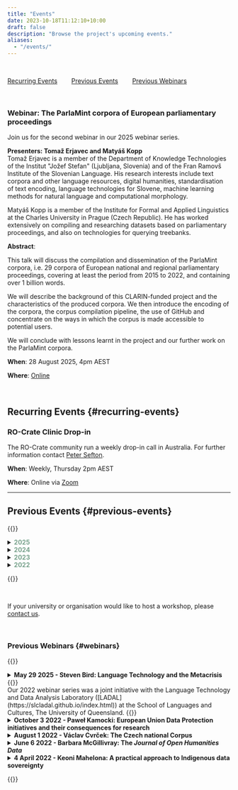 ```yaml
---
title: "Events"
date: 2023-10-18T11:12:10+10:00
draft: false
description: "Browse the project's upcoming events."
aliases:
  - "/events/"
---
```


<br>

[Recurring Events](#recurring-events)&emsp;&emsp;
[Previous Events](#previous-events)&emsp;&emsp;
[Previous Webinars](#webinars) &emsp;&emsp;

 <br>

### Webinar: The ParlaMint corpora of European parliamentary proceedings

Join us for the second webinar in our 2025 webinar series.

**Presenters: Tomaž Erjavec and Matyáš Kopp**
<br>
Tomaž Erjavec is a member of the Department of Knowledge Technologies of the Institut "Jožef Stefan" (Ljubljana, Slovenia) and of the Fran Ramovš Institute of the Slovenian Language. His research interests include text corpora and other language resources, digital humanities, standardisation of text encoding, language technologies for Slovene, machine learning methods for natural language and computational morphology.

Matyáš Kopp is a member of the Institute for Formal and Applied Linguistics at the Charles University in Prague (Czech Republic). He has worked extensively on compiling and researching datasets based on parliamentary proceedings, and also on technologies for querying treebanks.

**Abstract**:

This talk will discuss the compilation and dissemination of the ParlaMint corpora, i.e. 29 corpora of European national and regional parliamentary proceedings, covering at least the period from 2015 to 2022, and containing over 1 billion words.

We will describe the background of this CLARIN-funded project and the characteristics of the produced corpora. We then introduce the encoding of the corpora, the corpus compilation pipeline, the use of GitHub and concentrate on the ways in which the corpus is made accessible to potential users.

We will conclude with lessons learnt in the project and our further work on the ParlaMint corpora.

**When**: 28 August 2025, 4pm AEST

**Where**: [Online](https://uqz.zoom.us/j/81512493814?from=addon)

<br>

## Recurring Events {#recurring-events}

### RO-Crate Clinic Drop-in

The RO-Crate community run a weekly drop-in call in Australia. For further information contact [Peter Sefton](mailto:p.sefton@uq.edu.au).

**When**: Weekly, Thursday 2pm AEST

**Where**: Online via [Zoom](https://uqz.zoom.us/j/85192198914)

<hr />

## Previous Events {#previous-events}

{{<raw>}}



<details>
<summary><b><font color="#79A38D">2025</font></b></summary>

<details>
<summary>
<b>Get started with Hansard for humanities, arts, and social sciences research</b>
</summary>
<p>Parliamentary bodies around the world have been publishing transcriptions of their proceedings for decades or even centuries. These transcriptions enable public scrutiny and transparency of the actions and speech of legislative bodies and elected representatives.</p>

<p>Because of their documentation of legislative action and speech, their relatively consistent format and their coverages of long periods of time, they are potentially useful for policy researchers, media and communication scholars, political scientists, linguists, sociologists, historians and many others.</p>

<p>This workshop aimed to provide a starting point for working with these transcribed proceedings, including evaluating how they might (and might not!) be useful for your research, how to get started for different kinds of projects and cautionary notes on potential limitations.</p>

<p><b>When</b>: 20 February 2025</p>

<p><b>Organisers</b>: <a href="https://www.unimelb.edu.au/mdap" target="_blank">Melbourne Data Analytics Platform</a></p>

<p><b>Leaders</b>: {{< profile id="hames" >}} and {{< profile id="musgrave" >}}

</details>

<details>
<summary>
<b>Indigenous Data Governance Masterclass</b>
</summary>
<p>The ARDC Indigenous Data Governance Masterclass equipped custodians of Indigenous data and researchers in any discipline with the knowledge and tools to ethically manage Indigenous data, respecting the cultural protocols and sovereignty of Indigenous communities. It built the capacity of participants to engage with Indigenous data, fostering a culturally sensitive and informed approach to data-driven projects.</p>

<p><b>When</b>: 3 February 2025</p>

<p><b>Organisers</b>: <a href="https://ardc.edu.au/hass-and-indigenous-research-data-commons/" target="_blank">ARDC HASS and Indigenous Research Data Commons</a></p>

<p><b>Leaders</b>: {{< profile id="mclellan" >}} and <a href="https://mspgh.unimelb.edu.au/centres-institutes/onemda/research-group/indigenous-studies-unit/about-us/our-team/levi-craig-murray" target = "_blank">Levi Murray</a>

</details>
<details>
<summary>
<b>HASS and Indigenous Research Data Commons Summer School 2025</b>
</summary>
<p>The HASS and Indigenous research data community got together to gain hands-on experience, learn digital skills and network to inspire new research outcomes.</p>

<p>The Summer School aimed to empower participants with practical knowledge, build digital skills, and help inspire new research outcomes within the humanities, arts, social sciences (HASS) and Indigenous fields of study. Participants collaborated in an interactive group setting while networking with like-minded researchers and subject matter experts.</p>

<p><b>When</b>: 4 – 6 February 2025</p>

<p><b>Organisers</b>: <a href="https://ardc.edu.au/hass-and-indigenous-research-data-commons/" target="_blank">ARDC HASS and Indigenous Research Data Commons</a></p>

</details>
</details>
<details>
<summary><b><font color="#79A38D">2024</font></b></summary>
<details>
<summary>
<b>Solving 10 research challenges with the ARDC HASS and Indigenous Research Data Commons</b>
</summary>
<p>Participants got hands-on with two tools from the ARDC <a href="https://ardc.edu.au/hass-and-indigenous-research-data-commons/" target="_blank">HASS and Indigenous Research Data Commons</a>, the <a href="https://www.ldaca.edu.au/resources/user-guides/crate-o/" target="_blank">Crate-O</a> metadata editor and the <a href="https://tdg.glam-workbench.net/home.html" target="_blank">Trove Data guide</a> and learnt how other parts of the Research Data Commons help researchers solve another eight research challenges, in a series of five-minute lightning tours.</p>

<p><b>When</b>: 28 November 2024</p>

<p><b>Organisers</b>: <a href="https://ardc.edu.au/hass-and-indigenous-research-data-commons/" target="_blank">ARDC HASS and Indigenous Research Data Commons</a></p>

</details>

<details>
<summary>
<b>Exploring text using concordances</b>
</summary>
<p>Concordances are a very useful tool for anyone who works with textual data. Concordancing tools (also referred to as Keyword in Context or KWIC tools) provide us with a listing of all occurrences of a word in a text along with some surrounding context. A concordance is therefore an excellent starting point to explore how a word is used in a text. Most KWIC tools also have the capability to sort results according to the context of the instances, by preceding words or following words, or a combination of the two, and these capabilities allow us to extract more specific information from concordances.</p>

<p>In this workshop, participants:</p>
<ul>
<li>were introduced to tools for building concordances</li>
<li>were shown examples of how simple and complex concordances can be used to answer questions</li>
<li>had the chance to explore text using concordances, either from data they brought or from data that was provided.</li>
</ul>

<p><b>When</b>: 27 November 2024</p>

<p><b>Organisers</b>: <a href="https://resbaz.github.io/resbazvic2024/" target="_blank">ResBaz Victoria</a></p>

<p><b>Leader</b>: Simon Musgrave</p>

</details>

<details>
<summary>
<b>Text analytics with R and LADAL</b>
</summary>
This workshop provided an introduction to text analytics with R using the tools and tutorials provided by the Language Technology and Data Analysis Laboratory (<a href="https://ladal.edu.au/" target="_blank">LADAL</a>).

<p><b>Organisers</b>: <a href="https://resbaz.github.io/resbaz2024qld/" target="_blank">ResBaz Queensland</a></p>

<p><b>Leader</b>: Sam Hames</p>

<p><b>When</b>: 7 November 2024</p>

</details>

<details>
<summary>
<b>A glamorous introduction to text analytics for social media (Reddit)</b>
</summary>
<p>This two-part workshop series introduced participants to basic text analytics for research using Reddit data.</p>

<p>In the first workshop, we focused on data collection and learned how to collect posts from Reddit. In the second workshop, participants learned to apply a range of text analytic techniques to the Reddit data, using the very sparkly example of the Eurovision Song Contest.</p>
<p><b>When</b>: 9 and 16 October 2024</p>
<p><b>Leaders</b>: Robert Fleet (part 1) and Martin Schweinberger (part 2)
<p><b>Organisers</b>: This workshop series is delivered by the <a href="https://www.digitalobservatory.net.au/qut-digital-observatory/" target="_blank">QUT Digital Observatory</a> and LDaCA</p>
<p><b>Recordings</b>: <a href="https://filesender.aarnet.edu.au/?s=download&token=a94f9ec3-7972-4bdd-a6d8-e6fd75e0830a" target="_blank">Part 1</a>, <a href="https://filesender.aarnet.edu.au/?s=download&token=4f1792c0-8a81-4073-a39f-2a31385579fd" target="_blank">Part 2</a>

</details>
<details>
<summary>
<b>Indigenous Data Governance: A discussion</b>
</summary>
<p>The University of Queensland is committed to growing the opportunities for Indigenous people to lead and conduct their own research. One important strand in developing this innovative research culture is ensuring that appropriate governance is in place for Indigenous data.</p>

<p>This event presented a panel of Indigenous researchers, data custodians and data stewards discussing current developments in this field including:</p>
<ul>
<li>the importance of Indigenous Cultural and Intellectual Property concerns</li>
<li>governance of Indigenous Data Framework for the HASS & Indigenous Research Data Commons</li>
<li>tools and methods for data governance.</li>
</ul>
<p><b>Participants</b>: Dr Rose Barrowcliffe, Leslie Acres, Robert McLellan, Grant Sarra (moderator)</p>
<p><b>When</b>: 30 September 2024</p>
<p><b>Organisers</b>: The University of Queensland, Research and Innovation Week 2024</a></p>

</details>

<details>
<summary>
<b>Using Hansard & Other Parliamentary Proceedings for Your Research</b>
</summary>
<p>Parliamentary bodies around the world have been publishing transcriptions of their proceedings for decades or even centuries. These transcriptions enable public scrutiny and transparency of the actions and speech of legislative bodies and elected representatives. Because of their documentation of legislative action and speech, their relatively consistent format, and their coverages of long periods of time they are potentially useful for policy researchers, media and communication scholars, political scientists, linguists, sociologists, historians, and many others.</p>
<p>This workshop aimed to provide a starting point for working with these transcribed proceedings, including evaluating how it might (and might not!) be useful for your research, how to get started for different kinds of projects, and cautionary notes on potential limitations. We will be using a suite of computational text analysis approaches, with no prior coding experience necessary.</p>
<p><b>Leaders</b>: Sam Hames, Simon Musgrave</p>
<p><b>When</b>: 19 September 2024</p>
<p><b>Organisers</b>: <a href="https://computational-social-science.sydney.edu.au/" target="_blank">Computational Social Science Lab</a>, <a href="https://sydney.edu.au" target="blank">The University of Sydney</a></p>

</details>
<details>
    <summary>
        <b>Data Migration Skills Workshop</b>
    </summary>
    <p>This workshop aimed to show the application of LDaCA tools to data in a variety of formats to efficiently migrate material to the LDaCA standards.</p>
    <p><b>Leader</b>: Peter Sefton</p>
    <p><b>When</b>: 3 - 5 September 2024</p>
</details>
<details>
    <summary>
        <b>Introduction to Computational Text Analytics</b>
    </summary>
    <p>This workshop introduced the fundamentals of computational text analysis using <a href="https://ladal.edu.au/index.html" target="_blank">LADAL</a>.</p>
    <p><b>Facilitators</b>: Martin Schweinberger and Sam Hames</p>
    <p><b>When</b>: 23 and 24 May 2024</p>
    <p><b>Organisers</b>: The University of Queensland (<a href="https://www.uq.edu.au/" target="_blank">UQ</a>) <a href="https://hass.uq.edu.au/Digital-Cultures-and-Societies" target="_blank">Centre for Digital Cultures & Societies</a></p>
    <p><a href="https://events.humanitix.com/introduction-to-computational-text-analytics-fm6j24un" target="_blank">Details</a></p>
</details>
<details>
    <summary>
        <b>Understanding the social meaning of language variation in Australian English</b>
    </summary>
    <p>Online seminar presented by Prof Catherine Travis</p>
    <p><b>When</b>: 2 May 2024</p>
    <p><b>Organisers</b>: The University of Western Australia (<a href="https://www.uwa.edu.au/" target="_blank">UWA</a>) <a href="https://www.uwa.edu.au/schools/social-sciences/linguistics" target="_blank">Linguistics</a> and <a href="https://www.uwa.edu.au/schools/research/the-language-lab" target="_blank">The Language Lab</a></p>
</details>
<details>
    <summary>
        <b>Language Data Commons of Australia – Co-Design Workshops</b>
    </summary>
    <p>The 2024 {{< glossary_link display="HASS" id="hass">}} and Indigenous {{< glossary_link display="RDC" id="rdc">}} Computational Skills Summer School aimed to empower participants with practical knowledge, build digital skills, and help inspire new research outcomes within these research communities.</p>
    <p>Participation wass aimed at researchers in the humanities, arts, social sciences and Indigenous fields of study. Themed streams explored geosocial and geospatial data applications in humanities, arts, social sciences, and Indigenous research, using {{< glossary_link display="ARDC" id="ardc">}} {{< glossary_link display="tools" id="tools">}} and services. Participants gained experience through seminars and workshops and were guided through hands-on use of free tools and platforms provided by the {{< glossary_link display="ARDC" id="ardc">}} and its partners.</p>
    <p>For the {{< glossary_link display="ARDC" id="ardc">}} Summer School, {{< glossary_link display="IDN" id="idn">}} and LDaCA led a stream on the governance, management and usage of data, especially Indigenous data.</p>
    <ul>
        <li>A series of seminars will focus on sustainability, storage, usability and description of data.</li>
        <li>A case study will highlight how data is being managed for long-term access.</li>
        <li>A hands-on session will use {{< glossary_link display="Python" id="python">}} code notebooks to analyse data.</li>
    </ul>
    <p>The case study and hands-on session will focus on geospatial aspects of data. Prior coding knowledge is not required for the hands-on session.</p>
    <p><b><a href="https://www.eventbrite.com.au/e/language-data-commons-of-australia-co-design-workshops-tickets-802153060397" target="_blank">More information</a></b></p>
</details>
<details>
    <summary>
        <b>HASS and Indigenous Research Data Commons Computational Skills Summer School 2024</b>
    </summary>
    <p>The 2024 {{< glossary_link display="HASS" id="hass">}} and Indigenous {{< glossary_link display="RDC" id="rdc">}} Computational Skills Summer School aimed to empower participants with practical knowledge, build digital skills, and help inspire new research outcomes within these research communities.</p>
    <p>Participation wass aimed at researchers in the humanities, arts, social sciences and Indigenous fields of study. Themed streams explored geosocial and geospatial data applications in humanities, arts, social sciences, and Indigenous research, using {{< glossary_link display="ARDC" id="ardc">}} tools and services. Participants gained experience through seminars and workshops and were guided through hands-on use of free tools and platforms provided by the {{< glossary_link display="ARDC" id="ardc">}} and its partners.</p>
    <p>For the {{< glossary_link display="ARDC" id="ardc">}} Summer School, {{< glossary_link display="IDN" id="idn">}} and LDaCA led a stream on the governance, management and usage of data, especially Indigenous data.</p>
    <ul>
        <li>A series of seminars will focus on sustainability, storage, usability and description of data.</li>
        <li>A case study will highlight how data is being managed for long-term access.</li>
        <li>A hands-on session will use {{< glossary_link display="Python" id="python">}} code notebooks to analyse data.</li>
    </ul>
    <p>The case study and hands-on session will focus on geospatial aspects of data. Prior coding knowledge is not required for the hands-on session.</p>
    <p><b><a href="https://ardc.edu.au/event/hass-and-indigenous-rdc-summer-school-2024/" target="_blank">More information</a></b></p>
</details>
</details>
<details>
<summary><b><font color="#79A38D">2023</font></b></summary>
<details>
    <summary>
        <b>Workshop on community language corpora in Australia</b>
    </summary>
    <p>Australia is a highly multilingual and multicultural society, with more than 490 languages coming from around 300 ancestries and cultural traditions (ABS, 2021, 2022). For decades, the language and cultural maintenance of various immigrant groups have been under investigation by many scholars, not only in linguistics but also in history, sociology, anthropology, and other disciplines. This work has amassed a large body of data reflecting the languages of these communities, providing information about how Australia’s immigration history has contributed to the country today.</p>
    <p>The purpose of this workshop is to bring together scholars working with language corpora from across different disciplines. The workshop is being run as part of the Language Data Commons of Australia (LDaCA), which is working to build national research infrastructure for the Humanities and Social Sciences, facilitating sustainable access to and controlled use of digital language corpora for linguists, scholars across the Humanities and Social Sciences, and non-academics.</p>
    <p>The workshop will consist of presentations on language data collected from Australian immigrant communities for different research purposes, and will close with a panel discussion on needs and challenges around managing and archiving community language data in a way that is ethical, legal and culturally sensitive, and how LDaCA can help support that.</p>
    <p><b>When</b>: 9-10 November 2023</p>
    <p><b>Organisers</b>: <a href="mailto:li.nguyen@anu.edu.au">Li Nguyen</a> & Catherine Travis</p>
    <p><b>Program</b> (<a href="Workshop_CommunityLanguages_2023-program&abstracts.pdf">pdf</a> with abstracts)</p>
</details>
<details>
    <summary>
        <b>Workshop on Language Corpora in Australia</b>
    </summary>
    <p>Over decades of work in Australia, significant {{< glossary_link display="collections" id="collection">}} of language data have been amassed, including of varieties of Australian English, Australian migrant languages, Australian Indigenous languages, sign languages and others. These collections represent a trove of knowledge not only of language in Australia, but also of Australia’s social and cultural history. And yet, not all are well known and many lack published descriptions. The purpose of this workshop is to provide an opportunity to share information about existing language corpora in Australia, with a view to producing a special issue of the _Australian Journal of Linguistics_ that introduces a selection of these corpora, explores how they can contribute to our understanding of language, society, and history in Australia, and considers avenues that such corpora open up for future research.</p>
    <p><b>When</b>: Monday July 3 2023</p>
    <p><b>Length</b>: Full day</p>
    <p><b>Organisers</b>: Catherine Travis & Li Nguyen</p>
    <p><b>Program</b> (<a href="Workshop_LanguageCorporaInAus_2023.pdf">pdf</a> with abstracts)</p>
</details>
<details>
    <summary>
        <b>Australian Text Analytics Platform: New tools for text analysis</b>
    </summary>
    <p>The main means of delivery for {{< glossary_link display="ATAP" id="atap">}} is {{< glossary_link display="Jupyter notebooks" id="jupyter-notebook">}} and this half-day workshop began with a brief introduction to notebooks for participants not already familiar with the technology. The main body of the workshop introduced two tools made available by {{< glossary_link display="ATAP" id="atap">}}, and the session ended with a short summary of other tools being developed in recent work.</p>
    <p><b>When</b>: Monday June 19 2023</p>
    <p><b>Length</b>: 3 hours</p>
    <p><b>Facilitators</b>: Simon Musgrave, Sam Hames, Ben Foley, Chao Sun</p>
    <p><b>More Information</b>This workshop was a satellite event of the 7th Conference of the International Society for the Linguistics of English (ISLE7) - see the <a href="https://languages-cultures.uq.edu.au/isle7" target="_blank">conference website</a> for further details.</p>
</details>
<details>
    <summary>
        <b>Exploring Digital Text Collections with Juxtorpus: A Taster Webinar on the Latest ATAP Text Analysis Tool</b>
    </summary>
    <p>Join us for a hybrid taster webinar on the latest addition to the suite of {{< glossary_link display="ATAP" id="atap">}} text analysis tools - Juxtorpus. Developed to provide a unified framework for managing and exploring text contents and {{< glossary_link display="metadata" id="metadata">}}, Juxtorpus offers a Corpus package that enables flexible building, exploration, and slicing of your corpus while maintaining its shape, and a Jux package that allows for easy comparison and highlighting of differences between any two corpora with tools and visualisations that come off-the-shelf. During the webinar, we'll also show you how to use other {{< glossary_link display="ATAP" id="atap">}} tools in combination with the Corpus to create a reusable workflow that will boost your analysis capabilities.</p>
    <p>This 1.5-hour webinar will come with minimal hands-on opportunities, and we invite anyone interested in learning how to handle and analyse their digital text collections to join us. No programming knowledge or skills are required.</p>
    <p><b>When</b>: Thursday May 25 2023</p>
    <p><b>Length</b>: 90 minutes</p>
    <p><b>Facilitators</b>: Chao Sun</p>
</details>
<details>
    <summary>
        <b>Jefferson Transcript Search Tool</b>
    </summary>
    <p>The Search Tool project uses programming to explore how to easily search and manipulate transcripts without the need to 'clean' the transcript. A browser-based tool has been developed, designed to be used by researchers unfamiliar with programming. (<a href="WorkshopAnsell.pdf">flier</a>)</p>
    <p>The workshop was presented by Evelyn Ansell and is an outcome of her Career Development placement with Australia's Academic and Research Network <a href="https://www.aarnet.edu.au/" target="_blank">AARNET</a>. The {{< glossary_link display="Jupyter Notebook" id="jupyter-notebook">}} tool and this workshop have been developed during that placement.</p>
    <p><b>When</b>: Friday March 17 2023</p>
    <p><b>Length</b>: 90 minutes</p>
    <p><b>Facilitators</b>: Evelyn Ansell</p>
</details>
<details>
    <summary>
        <b>A hands-on guide to Semantic Tagger for your text data analysis</b>
    </summary>
    <p>The Australian Text Analytics Platform ({{< glossary_link display="ATAP" id="atap">}}) project is a project that aims to provide researchers with the tools and training for analysing, processing, and exploring text. As part of this project, we have adapted with permission, a Semantic Tagger, developed by the University Centre for Computer Corpus Research on Language (<a href="https://ucrel.lancs.ac.uk/" target="_blank">UCREL</a>) at Lancaster University. This tool uses the {{< glossary_link display="Python" id="python">}} Multilingual UCREL Semantic Analysis System <a href="https://pypi.org/project/pymusas/" target="_blank">PyMUSAS</a>) to tag your text data so that you can extract token level semantic tags from your text. In addition to the USAS tags, this tool can also recognise Multi Word Expressions (MWE), i.e. expressions formed by two or more words that behave like a unit such as 'South Australia', and identifies lemmas and Part-of-Speech (POS) tags in the text. For example, in the sentence ‘President Joe Biden attended two meetings today’, the tool will tag each token with its semantic tag like this -> ‘President Joe Biden’: MWE of [Personal names], ‘attended’: [Participating], ‘two’: [Number], ‘meetings’: [Participating] and ‘today’: [Time: Present; simultaneous]. This tool is available in both English and multi-lingual (Chinese, Italian and Spanish) versions and supports saving the results locally for further analysis, enabling you to gain meaningful insights into your research questions.</p>
    <p><b>When</b>: Wednesday March 22 2023</p>
    <p><b>Length</b>: 90 minutes</p>
    <p><b>Facilitators</b>: Sony Jufri</p>
</details>

<details>
    <summary>
        <b>Australian Text Analytics Platform tools: Discursis, Juxtorpus, Quotation tool and Semantic tagger</b>
    </summary>
    <p>This workshop was part of the {{< glossary_link display="USyd" id="usyd">}} Digital Humanities Day 2023.</p>
    <p>The workshop demonstrated and taught several recently or soon-to-be-released tools from the {{< glossary_link display="ATAP" id="atap">}} text analytic tool collection. These tools include Discursis for analysing human conversational texts, Juxtorpus for advanced corpus slicing and comparison, Semantic Tagger for semantically tagging every word in your text collections, and Quotation Tool for NLP algorithm-based quotation extraction, analysis, and visualisation.</p>
    <p><b>When</b>: Tuesday March 14 2023</p>
    <p><b>Length</b>: 3 hours</p>
    <p><b>Facilitators</b>: Staff of the <a href="https://www.sydney.edu.au/research/facilities/sydney-informatics-hub.html" target="_blank">Sydney Informatics Hub</a></p>
</details>
<details>
    <summary>
        <b>HASS Research Data Commons and IRC Computational Skills Summer School</b>
    </summary>
    <p>The Australian Research Data Commons (<a href="https://www.ardc.edu.au" target="_blank">ARDC</a>) through the {{< glossary_link display="HASS" id="hass">}} Research Data Commons and Indigenous Research Capability ({{< glossary_link display="HASS" id="hass">}} {{< glossary_link display="RDC" id="rdc">}} and IRC Program) offered a Computational Skills Summer School in Sydney, February 7 and 8, 2023.</p>
    <p>The Summer School featured skills development workshops to help researchers use the research infrastructure that is being created in the {{< glossary_link display="HASS" id="hass">}} {{< glossary_link display="RDC" id="rdc">}} and IRC Program.</p>
    <p>The projects from the {{< glossary_link display="HASS" id="hass">}} {{< glossary_link display="RDC" id="rdc">}} and IRC Program presented workshops on using the tools and platforms.</p>
    <p><a href="https://ardc.edu.au/wp-content/uploads/2023/02/hass-computational-skills-summer-school-agenda_-7-8-feb.pdf" target="_blank">Program</a></p>
</details>
</details>
<details>
<summary><b><font color="#79A38D">2022</font></b></summary>
<details>
    <summary>
        <b>Pre-conference workshop (before the 2022 Conference of the Australian Linguistic Society)</b>
    </summary>
    <p>LDaCA and {{< glossary_link display="ATAP" id="atap">}} presented a day of workshop activities to give ALS conference delegates the opportunity to learn more about the work of the two projects. The day included:</p>
    <ul>
        <li>an overview of the projects and the work to date</li>
        <li>reports on specific sub-projects</li>
        <li>introductory workshops on the tools and resources being developed</li>
        <li>a workshop on using Discursis, a tool for tracking topics in interactive use of language</li>
        <li>the opportunity to influence future work by exploring and providing feedback on the data interface which we are building.</li>
    </ul>
    <p><a href="ALS2022-program.pdf">Program</a></p>
</details>
<details>
    <summary>
        <b>Geolocating Australian Historical Resources</b>
    </summary>
    <p>This workshop was part of the Australian Society of Archivists 2022 Conference</p>
    <p><b>When</b>: October 2 2022</p>
    <p><b>Length</b>: 3 hours</p>
    <p><b>Facilitators</b>: Michael Niemann, Fiannuala Morgan (ANU), Simon Musgrave</p>
</details>
<details>
    <summary>
        <b>Learn how to collect and analyse comments on YouTube videos using the open-source tools Youte and Discursis</b>
    </summary>
    <p><b>When</b>: September 21 2022</p>
    <p><b>Length</b>: 3 hours</p>
    <p><b>Facilitators</b>: Boyd Nguyen ({{< glossary_link display="ADO" id="ado">}}), Sam Hames ({{< glossary_link display="ATAP" id="atap">}})</p>
</details>
<details>
    <summary>
        <b>Finding quotes and speakers in text using the ATAP quotation tools</b>
    </summary>
    <p><b>When</b>: September 8 2022</p>
    <p><b>Length</b>: 1 hour</p>
    <p><b>Facilitators</b>: Sony Jufri</p>
</details>
<details>
    <summary>
        <b>Advance care planning for your research data</b>
    </summary>
    <p><b>When</b>: September 8 2022</p>
    <p><b>Event</b>: FAVeR Showcasing Approaches to Digital Humanities for Researchers</p>
    <p><b>Length</b>: 1 hour</p>
    <p><b>Facilitators</b>: Sam Hames, Ben Foley</p>
    ---
    <br>
    <p><b>When</b>: June 21 2022</p>
    <p><b>Event</b>: <a href="https://sicss.io/2022/sydney/" target="_blank">SICSS-Sydney</a></p>
    <p><b>Length</b>: 1 hour</p>
    <p><b>Facilitators</b>: Sam Hames, Ben Foley</p>
</details>
<details>
    <summary>
        <b>Computational Thinking in the Humanities</b>
    </summary>
    <p>The workshop Computational Thinking in the Humanities was a 3-hour online workshop featuring two plenary talks, lightning presentations, as well as a panel discussion. The workshop was co-organised by the <a href="https://www.atap.edu.au/" target="_blank">Australian Text Analytics Platform</a>, <a href="https://www.kielipankki.fi/organization/fin-clariah/" target="_blank">FIN-CLARIAH</a> and its UEF representatives, and the <a href="https://www.digitalobservatory.net.au/" target="_blank">Australian Digital Observatory</a>.</p>
    <p><b>When</b>: September 1 2022</p>
    <p><b>Length</b>: 3 hours</p>
    <p><a href="https://ladal.edu.au/compthink.html" target="_blank">Further details</a></p>
</details>
<details>
    <summary>
        <b>Network analysis and Topic Modeling on Twitter data using R</b>
    </summary>
    <p><b>Event</b>: Joint event {{< glossary_link display="ADO" id="ado">}} and {{< glossary_link display="ATAP" id="atap">}}</a></p>
    <p><b>When</b>: May 18 2022</p>
    <p><b>Length</b>: 3 hours</p>
    <p><b>Facilitators</b>: Alice Miller ({{< glossary_link display="ADO" id="ado">}}), Simon Musgrave ({{< glossary_link display="ATAP" id="atap">}})</p>
</details>
<details>
    <summary>
        <b>Monotreme Mania! Comparative text analytics on Twitter data</b>
    </summary>
    <p><b>Event</b>: Joint event {{< glossary_link display="ADO" id="ado">}} and {{< glossary_link display="ATAP" id="atap">}}</a></p>
    <p><b>When</b>: March 16 2022</p>
    <p><b>Length</b>: 3 hours</p>
    <p><b>Facilitators</b>: Sam Hames, Simon Musgrave</p>
</details>
<details>
    <summary>
        <b>An introduction to Jupyter notebooks for text analysis: Virtual workshop for absolute beginners</b>
    </summary>
    <p><b>When</b>: November 22 2023</p>
    <p><b>Event</b>: <a href="https://resbaz.github.io/resbaz2023qld/" target="_blank">Research Bazaar QLD 2023</a></p>
    <p><b>Length</b>: 2 hours</p>
    <p><b>Facilitators</b>: Sara King, Simon Musgrave</p>
    ---
    <p><b>When</b>: August 24 2022</p>
    <p><b>Event</b>: FAVeR Showcasing Approaches to Digital Humanities for Researchers</p>
    <p><b>Length</b>: 2 hours</p>
    <p><b>Facilitators</b>: Sara King, Simon Musgrave</p>
    ---
    <p><b>When</b>: July 27 2022</p>
    <p><b>Event</b>: Workshop for Sydney Corpus Lab</a></p>
    <p><b>Length</b>: 3 hours</p>
    <p><b>Facilitators</b>: Sara King, Simon Musgrave</p>
    ---
    <p><b>When</b>: November 24 2021</p>
    <p><b>Event</b>: Digital Humanities Australasia 2021 Conference</p>
    <p><b>Length</b>: 3 hours</p>
    <p><b>Facilitators</b>: Sara King, Simon Musgrave</p>
</details>
</details>
    
{{</raw>}}
    
<br>

If your university or organisation would like to host a workshop, please [contact us](mailto:ldaca@uq.edu.au).

<br>

### Previous Webinars {#webinars}



{{<raw>}}

<details>
        <summary>
            <b>May 29 2025 - Steven Bird: Language Technology and the Metacrisis</b>
        </summary>
        <p>Despite their manifold benefits, language technologies are contributing to several unfolding crises. Small screens deliver mainstream content across the world and entice children of minoritised communities away from their ancestral languages. The data centres that power large language models depend on the mining of ever more rare earth metals from Indigenous lands and emit ever more carbon. Malicious actors flood social media with fake news, provoking extremism, division and war. Common to these crises is content, i.e. language content, increasingly generated and accessed using language technologies. These developments — the language crisis, the environmental crisis and the meaning crisis — compound each other in what is being referred to as the metacrisis. How are we to respond, then, as a community of practice who is actively developing still more language technologies? Steven believes that a good first step is to bring our awareness to the matter and to rethink what we are doing. We must be suspicious of purely technological solutions which may only exacerbate problems that were created by our use of technology. Instead, Steven argues that we should approach the problem as social and cultural. He will share stories from a small and highly multilingual Indigenous society who understands language, not as sequence data, but as social practice, and who understands language resources, not as annotated text and speech, but as stories and knowledge practices of language owners. He will explore ramifications for our work in the space of language technologies, and propose a relational approach to language technology that avoids extractive processes and centres speech communities.</p>
        <p><b>Steven Bird</b>: Over the past three decades, Steven Bird has been working with minoritised peoples in Africa, Melanesia, Amazonia and Australia, and exploring how communities can keep their oral languages and cultures strong. Since 2017 he has been research professor at Charles Darwin University, where he collaborates with Indigenous leaders and directs the Top End Language Lab.</p>
    </details>
    {{</raw>}}
    <br>
    Our 2022 webinar series was a joint initiative with the Language Technology and Data Analysis Laboratory ([LADAL](https://slcladal.github.io/index.html)) at the School of Languages and Cultures, The University of Queensland.
    {{<raw>}}
    <details>
        <summary>
            <b>October 3 2022 - Paweł Kamocki: European Union Data Protection initiatives and their consequences for research</b>
        </summary>
        <p>The European Union, with its large population and GDP, is a leading force in regulatory globalisation. This webinar will discuss recent developments in legal frameworks affecting research data in Europe. Apart from the General Data Protection Regulation which, since its entry into application in 2018, has become an international standard of personal data protection, the recent introduction of statutory {{< glossary_link display="copyright" id="copyright">}} exceptions for Text and Data Mining will also be discussed. Moreover, the webinar will also include a presentation of the most recent changes in EU law, such as the Data Governance Act and the Artificial Intelligence Act, which are expected to enter into application in the coming years.</p>
        <p><b>Paweł Kamocki</b> is a legal expert in Leibniz-Institut für Deutsche Sprache, Mannheim. He studied linguistics and law, and in 2017 obtained his doctorate in law from the universities of Paris and Münster for a thesis on legal aspects of data-intensive university research, with a focus on Knowledge Commons. He worked as a research and teaching assistant at the Paris Descartes university (now: Université de Paris), then also in the private sector. He is certified to work as an attorney in France. An active member of the <a href="https://www.clarin.eu/" target="_blank">CLARIN</a> community since 2012, he currently chairs the CLARIN Legal and Ethical Issues Committee. He also worked with other projects and initiatives in the field of research data policy (RDA, EUDAT) and co-created several LegalTech tools for researchers. One of his main research interests are legal issues in Machine Translation.</p>
    </details>
    <details>
        <summary>
            <b>August 1 2022 - Václav Cvrček: The Czech national Corpus</b>
        </summary>
        <p><b><a href="https://ucnk.ff.cuni.cz/en/institute/people/vaclav-cvrcek-2/" target="_blank">Václav Cvrček</a></b> is a linguist who deals with the description of the Czech language, especially with the use of large electronic corpora and quantitative methods. In 2013-2016 he worked as the director of the <a href="https://ucnk.ff.cuni.cz/en/" target="_blank">Czech National Corpus</a> project, since 2016 he has been the deputy director. Recently, he has been focusing on research on textual variability and corpus-based discourse analysis with a focus on online media.</p>
    </details>
    <details>
        <summary>
            <b>June 6 2022 - Barbara McGillivray: The <i>Journal of Open Humanities Data</i></b>
        </summary>
        <p><b>Barbara McGillivray</b> is a Turing Research Fellow at <a href="https://www.turing.ac.uk/" target="_blank">The Alan Turing Institute</a>, and Editor in Chief of the <a href="https://openhumanitiesdata.metajnl.com/" target="_blank">Journal of Open Humanities Data</a>. Since September 2021 she is also a lecturer in Digital Humanities and Cultural Computation at the <a href="https://www.kcl.ac.uk/ddh" target="_blank">Department of Digital Humanities of King's College London</a>. Before joining the Turing, she was language technologist in the Dictionary division of Oxford University Press and data scientist in the Open Research Group of Springer Nature. Her research at the Turing is on how words change meaning over time and how to model this change in computational ways. She works on machine-learning models for the change in meaning of words in historical times (Ancient Greek, Latin, eighteen-century English) and in contemporary texts (Twitter, web archives, emoji). Her interdisciplinary contribution covers Data Science, Natural Language Processing, Historical Linguistics and other humanistic fields, to push the boundaries of what academic disciplines separately have achieved so far on this topic.</p>
    </details>
    <details>
        <summary>
            <b>4 April 2022 - Keoni Mahelona: A practical approach to Indigenous data sovereignty</b>
        </summary>
        <p><b>Keoni Mahelona</b> is the Chief Technical Officer of <a href="https://tehiku.nz/" target="_blank">Te Hiku Media</a> where he is a part of the team developing the Kaitiakitanga Licence. This licence seeks to balance the importance of publicly accessible data with the reality that Indigenous Peoples may not have access to the resources that enable them to benefit from public data. By simply opening access to data and knowledge, Indigenous Peoples could be further colonised and taken advantage of in a digital, modern world. Therefore Keoni is committed to devising {{< glossary_link display="data governance" id="data-governance">}} regimes which enable Indigenous Peoples to reclaim and maintain sovereignty over Indigenous data.</p>
    </details>

{{</raw>}}

<br>
